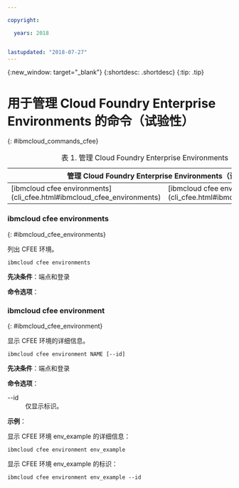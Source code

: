 ```yaml
---

copyright:

  years: 2018


lastupdated: "2018-07-27"
---
```


{:new_window: target="_blank"}
{:shortdesc: .shortdesc}
{:tip: .tip}

# 用于管理 Cloud Foundry Enterprise Environments 的命令（试验性）
{: #ibmcloud_commands_cfee}

<table summary="管理 Cloud Foundry Enterprise Environments（试验性）">
<caption>表 1. 管理 Cloud Foundry Enterprise Environments（试验性）</caption>
 <thead>
 <th colspan="5">管理 Cloud Foundry Enterprise Environments（试验性）</th>
 </thead>
 <tbody>
 <tr>
 <td>[ibmcloud cfee environments](cli_cfee.html#ibmcloud_cfee_environments)</td>
 <td>[ibmcloud cfee environment](cli_cfee.html#ibmcloud_cfee_environment)</td>
 </tr>
 </tbody>
 </table>

 ### ibmcloud cfee environments
{: #ibmcloud_cfee_environments}

列出 CFEE 环境。

```
ibmcloud cfee environments
```

<strong>先决条件</strong>：端点和登录

<strong>命令选项</strong>：

### ibmcloud cfee environment
{: #ibmcloud_cfee_environment}

显示 CFEE 环境的详细信息。

```
ibmcloud cfee environment NAME [--id]
```

<strong>先决条件</strong>：端点和登录

<strong>命令选项</strong>：
  <dl>
   <dt>--id</dt>
   <dd>仅显示标识。</dd>
  </dl>

<strong>示例</strong>：

显示 CFEE 环境 env_example 的详细信息：

```
ibmcloud cfee environment env_example
```

显示 CFEE 环境 env_example 的标识：

```
ibmcloud cfee environment env_example --id
```
